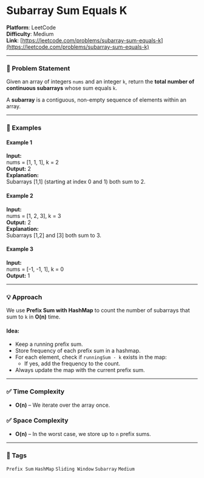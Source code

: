 # Subarray Sum Equals K

**Platform**: LeetCode  
**Difficulty**: Medium  
**Link**: [https://leetcode.com/problems/subarray-sum-equals-k](https://leetcode.com/problems/subarray-sum-equals-k)

---

### 🧠 Problem Statement

Given an array of integers `nums` and an integer `k`, return the **total number of continuous subarrays** whose sum equals `k`.

A **subarray** is a contiguous, non-empty sequence of elements within an array.

---

### 🧪 Examples

#### Example 1
**Input:**  
nums = [1, 1, 1], k = 2  
**Output:** 2  
**Explanation:**  
Subarrays [1,1] (starting at index 0 and 1) both sum to 2.

#### Example 2
**Input:**  
nums = [1, 2, 3], k = 3  
**Output:** 2  
**Explanation:**  
Subarrays [1,2] and [3] both sum to 3.

#### Example 3
**Input:**  
nums = [-1, -1, 1], k = 0  
**Output:** 1

---

### 💡 Approach

We use **Prefix Sum with HashMap** to count the number of subarrays that sum to `k` in **O(n)** time.

#### Idea:
- Keep a running prefix sum.
- Store frequency of each prefix sum in a hashmap.
- For each element, check if `runningSum - k` exists in the map:
    - If yes, add the frequency to the count.
- Always update the map with the current prefix sum.

---

### ✅ Time Complexity

- **O(n)** – We iterate over the array once.

### ✅ Space Complexity

- **O(n)** – In the worst case, we store up to `n` prefix sums.

---

### 📌 Tags

`Prefix Sum` `HashMap` `Sliding Window` `Subarray` `Medium`
